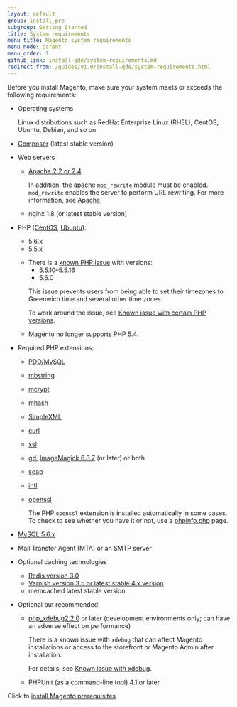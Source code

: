 ```yaml
---
layout: default
group: install_pre
subgroup: Getting Started
title: System requirements
menu_title: Magento system requirements
menu_node: parent
menu_order: 1
github_link: install-gde/system-requirements.md
redirect_from: /guides/v1.0/install-gde/system-requirements.html
---
```




 
<!-- This topic is referred to from Magento 2 code! Don't change the URL without informing engineering! -->
<!-- Referring file: app\bootstrap.php owned by core and setup\view\magento\setup\readiness-check\progress.phtml owned by Ogres -->

Before you install Magento, make sure your system meets or exceeds the following requirements:

*	Operating systems 

	Linux distributions such as RedHat Enterprise Linux (RHEL), CentOS, Ubuntu, Debian, and so on

*	<a href="https://getcomposer.org/download/" target="_blank">Composer</a> (latest stable version)
*	Web servers
	*	<a href="http://httpd.apache.org/download.cgi" target="_blank">Apache 2.2 or 2.4</a>
	
		In addition, the apache `mod_rewrite` module must be enabled. `mod_rewrite` enables the server to perform URL rewriting. For more information, see <a href="{{ site.gdeurl }}install-gde/prereq/apache.html">Apache</a>.
	*	nginx 1.8 (or latest stable version)
	
*	PHP (<a href="{{ site.gdeurl }}install-gde/prereq/php-centos.html" target="_blank">CentOS</a>, <a href="{{ site.gdeurl }}install-gde/prereq/php-ubuntu.html" target="_blank">Ubuntu</a>):

	*	5.6.x
	*	5.5.x 

	<div class="bs-callout bs-callout-info" id="info">
	<span class="glyphicon-class">
  	<ul><li>There is a <a href="https://bugs.php.net/bug.php?id=66985" target="_blank">known PHP issue</a> with versions:
  		<ul><li>5.5.10&ndash;5.5.16</li>
		<li>5.6.0</li></ul>
	</li>
	<p>This issue prevents users from being able to set their timezones to Greenwich time and several other time zones. </p>
	<p>To work around the issue, see <a href="{{ site.gdeurl }}release-notes/known-issues.html#known-devrc-php">Known issue with certain PHP versions</a>.</p>
	<li>Magento no longer supports PHP 5.4.</li></ul></span>
	</div>

*	Required PHP extensions:

	*	<a href="http://php.net/manual/en/ref.pdo-mysql.php" target="_blank">PDO/MySQL</a>
	*	<a href="http://php.net/manual/en/book.mbstring.php" target="_blank">mbstring</a>
	*	<a href="http://php.net/manual/en/book.mcrypt.php" target="_blank">mcrypt</a>
	*	<a href="http://php.net/manual/en/book.mhash.php" target="_blank">mhash</a>
	*	<a href="http://php.net/manual/en/book.simplexml.php" target="_blank">SimpleXML</a>
	*	<a href="http://php.net/manual/en/book.curl.php" target="_blank">curl</a>
	*	<a href="http://php.net/manual/en/book.xsl.php" target="_blank">xsl</a> 
	*	<a href="http://php.net/manual/en/book.image.php" target="_blank">gd</a>, <a href="http://php.net/manual/en/book.imagick.php" target="_blank">ImageMagick 6.3.7</a> (or later) or both
	*	<a href="http://php.net/manual/en/book.soap.php" target="_blank">soap</a>
	*	<a href="http://php.net/manual/en/book.intl.php" target="_blank">intl</a>
	*	<a href="http://php.net/manual/en/book.openssl.php" target="_blank">openssl</a>

		<div class="bs-callout bs-callout-info" id="info">
  		<p>The PHP <code>openssl</code> extension is installed automatically in some cases. To check to see whether you have it or not, use a <a href="{{ site.gdeurl }}install-gde/prereq/optional.html#install-optional-phpinfo">phpinfo.php</a> page.
		</div>

*	<a href="http://dev.mysql.com/doc/refman/5.6/en/installing.html" target="_blank">MySQL 5.6.x</a>
*	Mail Transfer Agent (MTA) or an SMTP server
*	Optional caching technologies

	*	<a href="http://redis.io/topics/quickstart" target="_blank">Redis version 3.0</a>
	*	<a href="https://www.varnish-cache.org/docs" target="_blank">Varnish version 3.5 or latest stable 4.x version</a>
	*	memcached latest stable version
*	Optional but recommended:

	*	<a href="http://xdebug.org/download.php" target="_blank">php_xdebug2.2.0</a> or later (development environments only; can have an adverse effect on performance)

		<div class="bs-callout bs-callout-info" id="info">
  		<p>There is a known issue with <code>xdebug</code> that can affect Magento installations or access to the storefront or Magento Admin after installation.</p>
  		<p>For details, see <a href="{{ site.gdeurl }}release-notes/known-issues.html#known-devbeta-xdebug">Known issue with xdebug</a>.
		</div>

    *	PHPUnit (as a command-line tool) 4.1 or later

Click to <a href="{{ site.gdeurl }}install-gde/prereq/prereq-overview.html">install Magento prerequisites</a>